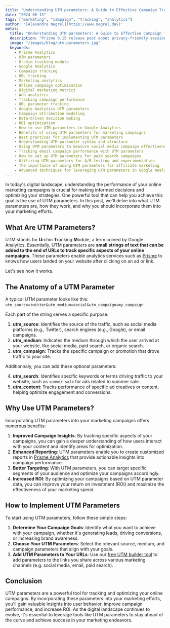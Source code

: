 ```yaml
---
title: "Understanding UTM parameters: A Guide to Effective Campaign Tracking"
date: "2024-06-13"
tags: ["marketing", "campaign", "tracking", "analytics"]
author: '[Alexandre Negrel](https://www.negrel.dev)'
metas:
  title: "Understanding UTM parameters: A Guide to Effective Campaign Tracking"
  description: "Prisme 0.15 release post about privacy-friendly session tracking, bot filtering and admin metrics!"
  image: "/images/blog/utm-parameters.jpg"
  keywords:
    - Prisme Analytics
    - UTM parameters
    - Urchin tracking module
    - Google Analytics
    - Campaign tracking
    - URL tracking
    - Marketing analytics
    - Online campaign optimization
    - Digital marketing metrics
    - Web analytics
    - Tracking campaign performance
    - URL parameter tracking
    - Google Analytics UTM parameters
    - Campaign attribution modeling
    - Data-driven decision making
    - ROI optimization
    - How to use UTM parameters in Google Analytics
    - Benefits of using UTM parameters for marketing campaigns
    - Best practices for implementing UTM parameters
    - Understanding UTM parameter syntax and structure
    - Using UTM parameters to measure social media campaign effectiveness
    - Tracking email campaign performance with UTM parameters
    - How to set up UTM parameters for paid search campaigns
    - Utilizing UTM parameters for A/B testing and experimentation
    - The importance of using UTM parameters for affiliate marketing
    - Advanced techniques for leveraging UTM parameters in Google Analytics
---
```


In today's digital landscape, understanding the performance of your online
marketing campaigns is crucial for making informed decisions and optimizing your
strategies. One powerful tool that can help you achieve this goal is the use of
UTM parameters. In this post, we'll delve into what UTM parameters are, how they
work, and why you should incorporate them into your marketing efforts.

## What Are UTM Parameters?

UTM stands for **U**rchin **T**racking **M**odule, a term coined by Google
Analytics. Essentially, UTM parameters are **small strings of text that can be
added to the end of URLs to track specific aspects of your online campaigns**.
These parameters enable analytics services such as [Prisme](/) to knows how
users landed on your website after clicking on an ad or link.

Let's see how it works.

## The Anatomy of a UTM Parameter

A typical UTM parameter looks like this:
`utm_source=twitter&utm_medium=social&utm_campaign=my_campaign`.

Each part of the string serves a specific purpose:

1. **utm_source**: Identifies the source of the traffic, such as social media
platforms (e.g., Twitter), search engines (e.g., Google), or email campaigns.
2. **utm_medium**: Indicates the medium through which the user arrived at your
website, like social media, paid search, or organic search.
3. **utm_campaign**: Tracks the specific campaign or promotion that drove
traffic to your site.

Additionnaly, you can add these optional parameters:

4. **utm_search**: Identifies specific keywords or terms driving traffic to your
website, such as `summer sale` for ads related to summer sale.
5. **utm_content**: Tracks performance of specific ad creatives or content,
helping optimize engagement and conversions.

## Why Use UTM Parameters?

Incorporating UTM parameters into your marketing campaigns offers numerous
benefits:

1. **Improved Campaign Insights**: By tracking specific aspects of your
campaigns, you can gain a deeper understanding of how users interact with your
content and identify areas for optimization.
2. **Enhanced Reporting**: UTM parameters enable you to create customized
reports in [Prisme Analytics](/) that provide actionable insights into campaign
performance.
3. **Better Targeting**: With UTM parameters, you can target specific segments
of your audience and optimize your campaigns accordingly.
4. **Increased ROI**: By optimizing your campaigns based on UTM parameter data,
you can improve your return on investment (ROI) and maximize the effectiveness
of your marketing spend.

## How to Implement UTM Parameters

To start using UTM parameters, follow these simple steps:

1. **Determine Your Campaign Goals**: Identify what you want to achieve with
your campaign, whether it's generating leads, driving conversions, or
increasing brand awareness.
2. **Choose Your UTM Parameters**: Select the relevant source, medium, and
campaign parameters that align with your goals.
3. **Add UTM Parameters to Your URLs**: Use our [free UTM builder tool](/tools/utm_builder)
to add parameters to the links you share across various marketing channels (e.g.
social media, email, paid search).

## Conclusion

UTM parameters are a powerful tool for tracking and optimizing your online
campaigns. By incorporating these parameters into your marketing efforts, you'll
gain valuable insights into user behavior, improve campaign performance, and
increase ROI. As the digital landscape continues to evolve, it's essential to
leverage tools like UTM parameters to stay ahead of the curve and achieve
success in your marketing endeavors.


